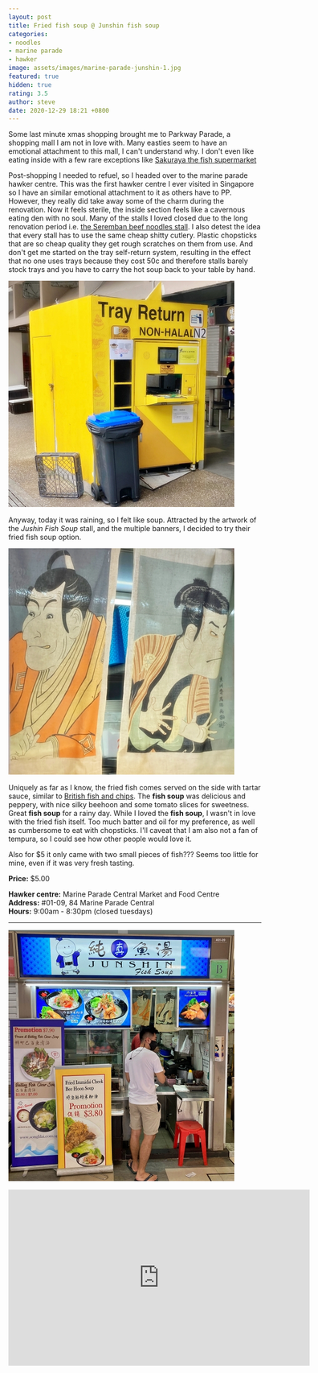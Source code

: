 ```yaml
---
layout: post
title: Fried fish soup @ Junshin fish soup
categories:
- noodles
- marine parade
- hawker
image: assets/images/marine-parade-junshin-1.jpg
featured: true
hidden: true
rating: 3.5
author: steve
date: 2020-12-29 18:21 +0800
---
```

Some last minute xmas shopping brought me to Parkway Parade, a shopping mall I am not in love with. Many easties seem to have an emotional attachment to this mall, I can't understand why. I don't even like eating inside with a few rare exceptions like [Sakuraya the fish supermarket](http://www.sakuraya.com.sg/e-fishmart.php)

Post-shopping I needed to refuel, so I headed over to the marine parade hawker centre. This was the first hawker centre I ever visited in Singapore so I have an similar emotional attachment to it as others have to PP. However, they really did take away some of the charm during the renovation. Now it feels sterile, the inside section feels like a cavernous eating den with no soul. Many of the stalls I loved closed due to the long renovation period i.e. [the Seremban beef noodles stall](https://www.burpple.com/mr-wong-seremban-beef-noodles). I also detest the idea that every stall has to use the same cheap shitty cutlery. Plastic chopsticks that are so cheap quality they get rough scratches on them from use. And don't get me started on the tray self-return system, resulting in the effect that no one uses trays because they cost 50c and therefore stalls barely stock trays and you have to carry the hot soup back to your table by hand.

![Self-return trays](/assets/images/marine-parade-junshin-3.jpg "Self-return trays")

Anyway, today it was raining, so I felt like soup. Attracted by the artwork of the *Jushin Fish Soup* stall, and the multiple banners, I decided to try their fried fish soup option.

![Stall artwork](/assets/images/marine-parade-junshin-2.jpg "Stall artwork")

Uniquely as far as I know, the fried fish comes served on the side with tartar sauce, similar to [British fish and chips](https://en.wikipedia.org/wiki/Fish_and_chips). The **fish soup** was delicious and peppery, with nice silky beehoon and some tomato slices for sweetness. Great **fish soup** for a rainy day. While I loved the **fish soup**, I wasn't in love with the fried fish itself. Too much batter and oil for my preference, as well as cumbersome to eat with chopsticks. I'll caveat that I am also not a fan of tempura, so I could see how other people would love it.

Also for $5 it only came with two small pieces of fish??? Seems too little for mine, even if it was very fresh tasting.

**Price:** $5.00

**Hawker centre:** Marine Parade Central Market and Food Centre  
**Address:** #01-09, 84 Marine Parade Central  
**Hours:** 9:00am - 8:30pm (closed tuesdays)  

***  

![Junshin fish soup](/assets/images/marine-parade-junshin-4.jpg "Junshin fish soup")

<iframe src="https://www.google.com/maps/embed?pb=!1m18!1m12!1m3!1d3988.788149732111!2d103.90434971453855!3d1.3020419990503536!2m3!1f0!2f0!3f0!3m2!1i1024!2i768!4f13.1!3m3!1m2!1s0x31da18717cb6cf77%3A0x5f917877702b68f0!2sMarine%20Parade%20Central!5e0!3m2!1sen!2ssg!4v1609237177686!5m2!1sen!2ssg" width="600" height="350" frameborder="0" style="border:0;" allowfullscreen="" aria-hidden="false" tabindex="0"></iframe>  